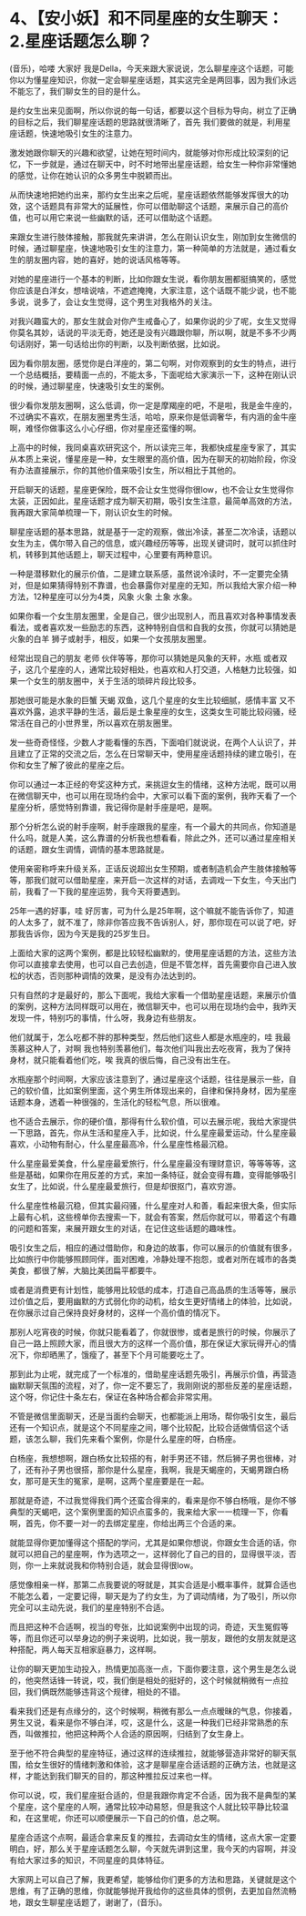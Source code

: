 # 4、【安小妖】和不同星座的女生聊天：2.星座话题怎么聊？

(音乐)，哈喽 大家好 我是Della，今天来跟大家说说，怎么聊星座这个话题，可能你以为懂星座知识，你就一定会聊星座话题，其实这完全是两回事，因为我们永远不能忘了，我们聊女生的目的是什么。

是约女生出来见面啊，所以你说的每一句话，都要以这个目标为导向，树立了正确的目标之后，我们聊星座话题的思路就很清晰了，首先 我们要做的就是，利用星座话题，快速地吸引女生的注意力。

激发她跟你聊天的兴趣和欲望，让她在短时间内，就能够对你形成比较深刻的记忆，下一步就是，通过在聊天中，时不时地带出星座话题，给女生一种你非常懂她的感觉，让你在她认识的众多男生中脱颖而出。

从而快速地把她约出来，那约女生出来之后呢，星座话题依然能够发挥很大的功效，这个话题具有非常大的延展性，你可以借助聊这个话题，来展示自己的高价值，也可以用它来说一些幽默的话，还可以借助这个话题。

来跟女生进行肢体接触，那我就先来讲讲，怎么在刚认识女生，刚加到女生微信的时候，通过聊星座，快速地吸引女生的注意力，第一种简单的方法就是，通过看女生的朋友圈内容，她的喜好，她的说话风格等等。

对她的星座进行一个基本的判断，比如你跟女生说，看你朋友圈都挺搞笑的，感觉你应该是白洋女，想啥说啥，不遮遮掩掩，大家注意，这个话既不能少说，也不能多说，说多了，会让女生觉得，这个男生对我格外的关注。

对我兴趣蛮大的，那女生就会对你产生戒备心了，如果你说的少了呢，女生又觉得你莫名其妙，话说的平淡无奇，她还是没有兴趣跟你聊，所以啊，就是不多不少两句话刚好，第一句话给出你的判断，以及判断依据，比如说。

因为看你朋友圈，感觉你是白洋座的，第二句啊，对你观察到的女生的特点，进行一个总结概括，要精面一点的，不能太多，下面呢给大家演示一下，这种在刚认识的时候，通过聊星座，快速吸引女生的案例。

很少看你发朋友圈啊，这么低调，你一定是摩羯座的吧，不是啦，我是金牛座的，不过确实不喜欢，在朋友圈里秀生活，哈哈，原来你是低调奢华，有内涵的金牛座啊，难怪你做事这么小心仔细，你对星座还蛮懂的啊。

上高中的时候，我同桌喜欢研究这个，所以读完三年，我都快成星座专家了，其实从本质上来说，懂星座是一种，女生眼里的高价值，因为在聊天的初始阶段，你没有办法直接展示，你的其他价值来吸引女生，所以相比于其他的。

开启聊天的话题，星座更保险，既不会让女生觉得你很low，也不会让女生觉得你太装，正因如此，星座话题才成为聊天初期，吸引女生注意，最简单高效的方法，我再跟大家简单梳理一下，刚认识女生的时候。

聊星座话题的基本思路，就是基于一定的观察，做出冷读，甚至二次冷读，话题以女生为主，偶尔带入自己的信息，或兴趣经历等等，出现关键词时，就可以抓住时机，转移到其他话题上，聊天过程中，心里要有两种意识。

一种是潜移默化的展示价值，二是建立联系感，虽然说冷读时，不一定要完全猜对，但是如果猜得特别不靠谱，也会暴露你对星座的无知，所以我给大家介绍一种方法，12种星座可以分为4类，风象 火象 土象 水象。

如果你看一个女生朋友圈里，全是自己，很少出现别人，而且喜欢对各种事情发表看法，或者喜欢发一些励志的东西，这种特别自信和自我的女孩，你就可以猜她是火象的白羊 狮子或射手，相反，如果一个女孩朋友圈里。

经常出现自己的朋友 老师 伙伴等等，那你可以猜她是风象的天秤，水瓶 或者双子，这几个星座的人，通常比较好相处，也喜欢和人打交道，人格魅力比较强，如果一个女生的朋友圈中，关于生活的琐碎片段比较多。

那她很可能是水象的巨蟹 天蝎 双鱼，这几个星座的女生比较细腻，感情丰富 又不喜欢外露，追求平静的生活，最后是土象星座的女生，这类女生可能比较闷骚，经常活在自己的小世界里，所以喜欢在朋友圈里。

发一些奇奇怪怪，少数人才能看懂的东西，下面咱们就说说，在两个人认识了，并且建立了正常的交流之后，怎么在日常聊天中，使用星座话题持续的建立吸引，在你和女生了解了彼此的星座之后。

你可以通过一本正经的夸奖这种方式，来挑逗女生的情绪，这种方法呢，既可以用在微信聊天中，也可以用在现场约会中，大家可以看下面的案例，我昨天看了一个星座分析，感觉特别靠谱，我记得你是射手座是吧，是啊。

那个分析怎么说的射手座啊，射手座跟我的星座，有一个最大的共同点，你知道是什么吗，就是人美，这么靠谱的分析我也想看看，除此之外，还可以通过星座相关的话题，跟女生调情，调情的基本思路就是。

使用亲密称呼来升级关系，正话反说超出女生预期，或者制造机会产生肢体接触等等，那我们就可以借助星座，来开启一次这样的对话，去调戏一下女生，今天出门前，我看了一下我的星座运势，我今天将要遇到。

25年一遇的好事，哇 好厉害，可为什么是25年啊，这个嘛就不能告诉你了，知道的人太多了，就不准了，除非你答应我不告诉别人，好，那你现在可以说了吧，好 那我告诉你，因为今天是我的25岁生日。

上面给大家的这两个案例，都是比较轻松幽默的，使用星座话题的方法，这些方法你可以直接拿去使用，也可以自己去创造，但是不管怎样，首先需要你自己进入放松的状态，否则那种调情的效果，是没有办法达到的。

只有自然的才是最好的，那么下面呢，我给大家看一个借助星座话题，来展示价值的案例，这种方法同样既可以用在，微信聊天中，也可以用在现场约会中，我昨天发现一件，特别巧的事情，什么呀，我身边有些朋友。

他们就属于，怎么吃都不胖的那种类型，然后他们这些人都是水瓶座的，哇 我最羡慕这种人了，对啊 我也特别羡慕他们，每次他们叫我出去吃夜宵，我为了保持身材，就只能看着他们吃，唉 我真的很后悔，自己没有出生在。

水瓶座那个时间啊，大家应该注意到了，通过星座这个话题，往往是展示一些，自己的软价值，比如案例里面，这个男生所体现出来的，自律和保持身材，因为星座话题本身，透着一种很强的，生活化的轻松气息，所以很难。

也不适合去展示，你的硬价值，那得有什么软价值，可以去展示呢，我给大家提供一下思路，首先，你从生活和星座入手，比如说，什么星座最爱运动，什么星座最喜欢，小动物有耐心，什么星座最高冷，什么星座性格最沉稳。

什么星座最爱美食，什么星座最爱旅行，什么星座最没有理财意识，等等等等，这些是基础，如果你在用反差的方式，来加一条特征，就会变得有趣，变得能够吸引女生了，比如说，什么星座最爱旅行，但是却很抠门，喜欢穷游。

什么星座性格最沉稳，但其实最闷骚，什么星座对人和善，看起来很大条，但实际上最有心机，这些榜单你去搜索一下，就会有答案，然后你就可以，带着这个有趣的问题和答案，来展开跟女生的对话，在记住这些话题的趣味性。

吸引女生之后，相应的通过借助你，和身边的故事，你可以展示的价值就有很多，比如旅行中你能够照顾同伴，面对困难，冷静处理不抱怨，或者对所在城市的各类美食，都很了解，大脑比美团扁平都要牛。

或者是消费更有计划性，能够用比较低的成本，打造自己高品质的生活等等，展示过价值之后，要用幽默的方式弱化你的动机，给女生更好情绪上的体验，比如说，在你展示过自己保持良好身材的，这样一个高价值的情况下。

那别人吃宵夜的时候，你就只能看着了，你就很惨，或者是旅行的时候，你展示了自己一路上照顾大家，而且很大方的这样一个高价值，那在保证大家玩得开心的情况下，你却晒黑了，饿瘦了，甚至下个月可能要吃土了。

那到此为止呢，就完成了一个标准的，借助星座话题先吸引，再展示价值，再营造幽默聊天氛围的流程，对了，你一定不要忘了，我刚刚说的那些反差的星座话题，这个呀，你记住十条左右，保证在各种场合都会非常实用。

不管是微信里面聊天，还是当面约会聊天，也都能派上用场，帮你吸引女生，最后还有一个知识点，就是这个不同星座之间，哪个比较配，比较合适做情侣这个话题，该怎么聊，我们先来看个案例，你是什么星座的呀，白杨座。

白杨座，我想想啊，跟白杨女比较搭的有，射手男还不错，然后狮子男也很棒，对了，还有孙子男也很搭，那你是什么星座，我啊，我是天蝎座的，天蝎男跟白杨女，那可是天生的冤家，是啊，这两个星座要是在一起。

那就是奇迹，不过我觉得我们两个还蛮合得来的，看来是你不够白杨哦，是你不够典型的天蝎吧，这个案例里面的知识点蛮多的，我来给大家一一梳理一下，你看啊，首先，你不要一对一的去绑定星座，你给出两三个合适的来。

就能显得你更加懂得这个搭配的学问，尤其是如果你想说，你跟女生合适的话，你就可以把自己的星座啊，作为选项之一，这样弱化了自己的目的，显得很平淡，否则，你一上来就说我和你特别合适，就会显得很low。

感觉像相亲一样，那第二点我要说的呀就是，其实合适是小概率事件，就算合适也不能怎么着，一定要记得，聊天是为了约女生，为了调动情绪，为了吸引，所以你完全可以主动先说，我们的星座特别不合适。

而且把这种不合适啊，视当的夸张，比如说案例中出现的词，奇迹，天生冤假等等，而且你还可以举身边的例子来说明，比如说，我一朋友，跟他的女朋友就是这种搭配，两人每天互相家庭暴力，这样啊。

让你的聊天更加生动投入，热情更加高涨一点，下面你要注意，这个男生是怎么说的，他突然话锋一转说，哎，我们倒是相处的挺好的，这个时候就稍微有一点拉回，我们俩既然能够违背这个规律，相处的不错。

看来我们还是有点缘分的，这个时候啊，稍微有那么一点点暧昧的气息，你接着，男生又说，看来是你不够白洋，哎，这是什么，这是一种我们已经非常熟悉的东西，叫做推拉，他把这种两个人合适的原因啊，归结到了女生身上。

至于他不符合典型的星座特征，通过这样的连续推拉，就能够营造非常好的聊天氛围，给女生很好的情绪刺激和体验，这才是聊星座合适话题的正确方法，也就是这样，才能达到我们聊天的目的，那这种推拉反过来也一样。

你可以说，哎，我们星座挺合适的，但是我跟你肯定不合适，因为我不是典型的某个星座，这个星座的人啊，通常比较冲动易怒，但是我这个人就比较平静比较温和，在这里呢，你还可以顺便展示一下自己的价值，总之啊。

星座合适这个点啊，最适合拿来反复的推拉，去调动女生的情绪，这点大家一定要明白，好，那么关于星座话题怎么聊，今天就先讲到这里，我今天的内容啊，并没有给大家过多的知识，不同星座的具体特征。

大家网上可以自己了解，我更希望，能够给你们更多的方法和思路，关键就是这个思维，有了正确的思维，你就能够抛开我给你的这些具体的惯例，去更加自然流畅地，跟女生聊星座话题了，谢谢了，(音乐)。

